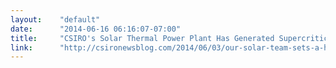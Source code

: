 ```yaml
---
layout:    "default"
date:      "2014-06-16 06:16:07-07:00"
title:     "CSIRO's Solar Thermal Power Plant Has Generated Supercritical Steam - A First for Solar Power"
link:      "http://csironewsblog.com/2014/06/03/our-solar-team-sets-a-hot-and-steamy-world-record/"
---
```


